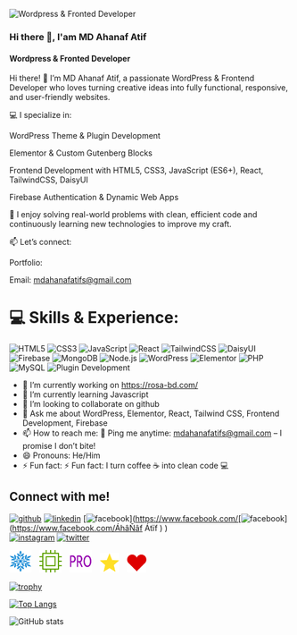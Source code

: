 ![Wordpress & Fronted Developer](https://media.licdn.com/dms/image/v2/D5616AQHLDlIvoBdIug/profile-displaybackgroundimage-shrink_200_800/B56ZoRp0wqJYAU-/0/1761232769124?e=1762992000&v=beta&t=m3FTQTFi_OPMvBdv5ptSSvlL1VhYZlXvNLbpc5DI7RE)
### Hi there 👋, I'am MD Ahanaf Atif
#### Wordpress & Fronted Developer


Hi there! 👋 I’m MD Ahanaf Atif, a passionate WordPress & Frontend Developer who loves turning creative ideas into fully functional, responsive, and user-friendly websites.

💻 I specialize in:

WordPress Theme & Plugin Development

Elementor & Custom Gutenberg Blocks

Frontend Development with HTML5, CSS3, JavaScript (ES6+), React, TailwindCSS, DaisyUI

Firebase Authentication & Dynamic Web Apps

🚀 I enjoy solving real-world problems with clean, efficient code and continuously learning new technologies to improve my craft.

📫 Let’s connect:

Portfolio: 

Email: mdahanafatifs@gmail.com

# 💻 Skills & Experience:
![HTML5](https://img.shields.io/badge/HTML5-E34F26?style=for-the-badge&logo=html5&logoColor=white)
![CSS3](https://img.shields.io/badge/CSS3-1572B6?style=for-the-badge&logo=css3&logoColor=white)
![JavaScript](https://img.shields.io/badge/JavaScript-F7DF1E?style=for-the-badge&logo=javascript&logoColor=black)
![React](https://img.shields.io/badge/React-20232A?style=for-the-badge&logo=react&logoColor=61DAFB)
![TailwindCSS](https://img.shields.io/badge/TailwindCSS-38BDF8?style=for-the-badge&logo=tailwind-css&logoColor=white)
![DaisyUI](https://img.shields.io/badge/DaisyUI-FFB6C1?style=for-the-badge&logo=daisyui&logoColor=black)
![Firebase](https://img.shields.io/badge/Firebase-FFCA28?style=for-the-badge&logo=firebase&logoColor=black)
![MongoDB](https://img.shields.io/badge/MongoDB-47A248?style=for-the-badge&logo=mongodb&logoColor=white)
![Node.js](https://img.shields.io/badge/Node.js-339933?style=for-the-badge&logo=node-dot-js&logoColor=white)
![WordPress](https://img.shields.io/badge/WordPress-21759B?style=for-the-badge&logo=wordpress&logoColor=white)
![Elementor](https://img.shields.io/badge/Elementor-0A0A0A?style=for-the-badge&logo=elementor&logoColor=white)
![PHP](https://img.shields.io/badge/PHP-777BB4?style=for-the-badge&logo=php&logoColor=white)
![MySQL](https://img.shields.io/badge/MySQL-4479A1?style=for-the-badge&logo=mysql&logoColor=white)
![Plugin Development](https://img.shields.io/badge/Plugin_Dev-F4B400?style=for-the-badge&logo=appveyor&logoColor=white)



- 🔭 I’m currently working on https://rosa-bd.com/ 
- 🌱 I’m currently learning Javascript 
- 👯 I’m looking to collaborate on github 
- 💬 Ask me about WordPress, Elementor, React, Tailwind CSS, Frontend Development, Firebase 
- 📫 How to reach me: 💌 Ping me anytime: mdahanafatifs@gmail.com  – I promise I don’t bite! 
- 😄 Pronouns: He/Him 
- ⚡ Fun fact: ⚡ Fun fact: I turn coffee ☕ into clean code 💻

## Connect with me!

[<img src='https://cdn.jsdelivr.net/npm/simple-icons@3.0.1/icons/github.svg' alt='github' height='40'>](https://github.com/AhanafAtif40) [<img src='https://cdn.jsdelivr.net/npm/simple-icons@3.0.1/icons/linkedin.svg' alt='linkedin' height='40'>](https://www.linkedin.com/in/md-ahanaf-atif2/) [<img src='https://cdn.jsdelivr.net/npm/simple-icons@3.0.1/icons/facebook.svg' alt='facebook' height='40'>](https://www.facebook.com/[<img src='https://cdn.jsdelivr.net/npm/simple-icons@3.0.1/icons/facebook.svg' alt='facebook' height='40'>](https://www.facebook.com/ÁhâŇâf Átïf )  )  
 [<img src='https://cdn.jsdelivr.net/npm/simple-icons@3.0.1/icons/instagram.svg' alt='instagram' height='40'>](https://www.instagram.com/https://www.instagram.com/ahanaf.atif.900//)  [<img src='https://cdn.jsdelivr.net/npm/simple-icons@3.0.1/icons/twitter.svg' alt='twitter' height='40'>](https://twitter.com/https://x.com/md_ahanaf56755)  

<a href='https://archiveprogram.github.com/'><img src='https://raw.githubusercontent.com/acervenky/animated-github-badges/master/assets/acbadge.gif' width='40' height='40'></a> <a href='https://docs.github.com/en/developers'><img src='https://raw.githubusercontent.com/acervenky/animated-github-badges/master/assets/devbadge.gif' width='40' height='40'></a> <a href='https://github.com/pricing'><img src='https://raw.githubusercontent.com/acervenky/animated-github-badges/master/assets/pro.gif' width='40' height='40'></a> <a href='https://stars.github.com/'><img src='https://raw.githubusercontent.com/acervenky/animated-github-badges/master/assets/starbadge.gif' width='35' height='35'></a> <a href='https://docs.github.com/en/github/supporting-the-open-source-community-with-github-sponsors'><img src='https://raw.githubusercontent.com/acervenky/animated-github-badges/master/assets/sponsorbadge.gif' width='35' height='35'></a> 

[![trophy](https://github-profile-trophy.vercel.app/?username=AhanafAtif40)](https://github.com/ryo-ma/github-profile-trophy)

[![Top Langs](https://github-readme-stats.vercel.app/api/top-langs/?username=AhanafAtif40)](https://github.com/anuraghazra/github-readme-stats)

![GitHub stats](https://github-readme-stats.vercel.app/api?username=AhanafAtif40&show_icons=true&count_private=true)  





